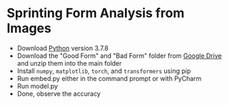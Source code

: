 # Sprinting Form Analysis from Images
- Download [Python](https://www.python.org/downloads/release/python-378/) version 3.7.8 
- Download the "Good Form" and "Bad Form" folder from [Google Drive](https://drive.google.com/drive/folders/1Ajzu23Gy-CA6duWHDf6S_OP__TtsRbAW?usp=sharing) and unzip them into the main folder
- Install `numpy`, `matplotlib`, `torch`, and `transformers` using pip
- Run embed.py either in the command prompt or with PyCharm
- Run model.py
- Done, observe the accuracy
